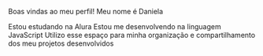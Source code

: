 Boas vindas ao meu perfil!
Meu nome é Daniela

Estou estudando na Alura
Estou me desenvolvendo na linguagem JavaScript
Utilizo esse espaço para minha organização e compartilhamento dos meu projetos desenvolvidos

